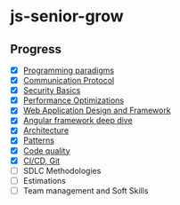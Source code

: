 # js-senior-grow

## Progress
- [x] [Programming paradigms](https://github.com/bmarvinb/js-senior-grow/tree/master/programming-paradigms)
- [x] [Communication Protocol](https://github.com/bmarvinb/js-senior-grow/tree/master/communication-protocols)
- [x] [Security Basics](https://github.com/bmarvinb/js-senior-grow/tree/master/security-basics)
- [x] [Performance Optimizations](https://github.com/bmarvinb/js-senior-grow/tree/master/performance)
- [x] [Web Application Design and Framework](https://github.com/bmarvinb/js-senior-grow/tree/master/web-application-design)
- [x] [Angular framework deep dive](https://github.com/bmarvinb/js-senior-grow/tree/master/angular)
- [x] [Architecture](https://github.com/bmarvinb/js-senior-grow/tree/master/architecture)
- [x] [Patterns](https://github.com/bmarvinb/js-senior-grow/tree/master/patterns)
- [x] [Code quality](https://github.com/bmarvinb/js-senior-grow/tree/master/code-quality)
- [x] [CI/CD, Git](https://github.com/bmarvinb/js-senior-grow/tree/master/ci-cd)
- [ ] SDLC Methodologies
- [ ] Estimations 
- [ ] Team management and Soft Skills 
